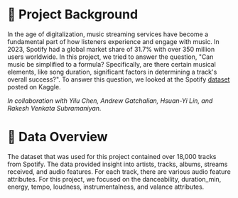 # 📌 Project Background  
In the age of digitalization, music streaming services have become a fundamental part of how listeners experience and engage with music. In 2023, Spotify had a global market share of 31.7% with over 350 million users worldwide. In this project, we tried to answer the question, "Can music be simplified to a formula? Specifically, are there certain musical elements, like song duration, significant factors in determining a track's overall success?". To answer this question, we looked at the Spotify [dataset](https://www.kaggle.com/datasets/sanjanchaudhari/spotify-dataset) posted on Kaggle.  

<i>In collaboration with Yilu Chen, Andrew Gatchalian, Hsuan-Yi Lin, and Rakesh Venkata Subramaniyan.</i>  

# 🎵 Data Overview  
The dataset that was used for this project contained over 18,000 tracks from Spotify. The data provided insight into artists, tracks, albums, streams received, and audio features. For each track, there are various audio feature attributes. For this project, we focused on the danceability, duration_min, energy, tempo, loudness, instrumentalness, and valance attributes. 
